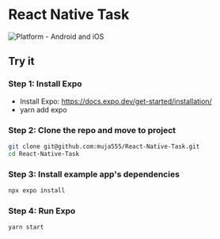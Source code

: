 # React Native Task

![Platform - Android and iOS](https://img.shields.io/badge/platform-Android%20%7C%20iOS-blue.svg)

## Try it

### Step 1: Install Expo

- Install Expo: https://docs.expo.dev/get-started/installation/
- yarn add expo

### Step 2: Clone the repo and move to project

```sh
git clone git@github.com:muja555/React-Native-Task.git
cd React-Native-Task
```

### Step 3: Install example app's dependencies

```sh
npx expo install
```

### Step 4: Run Expo

```sh
yarn start
```